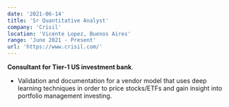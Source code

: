 ```yaml
---
date: '2021-06-14'
title: 'Sr Quantitative Analyst'
company: 'Crisil'
location: 'Vicente Lopez, Buenos Aires'
range: 'June 2021 - Present'
url: 'https://www.crisil.com/'
---
```


**Consultant for Tier-1 US investment bank**.

- Validation and documentation for a vendor model that uses deep learning techniques in order to price stocks/ETFs and gain insight into portfolio management investing.